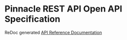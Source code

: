 # Pinnacle REST API Open API Specification

ReDoc generated [API Reference Documentation](https://pinnacleapi.github.io/index.html)


